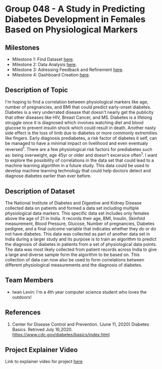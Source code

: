 # Group 048 - A Study in Predicting Diabetes Development in Females Based on Physiological Markers

## Milestones

* Milestone 1: Find Dataset [here](https://firas.moosvi.com/courses/2021_ST2/data301/project/milestone01.html).
* Milestone 2: Data Analysis [here](https://firas.moosvi.com/courses/2021_ST2/data301/project/milestone02.html).
* Milestone 3: Adressing Feedback and Refinement [here](https://firas.moosvi.com/courses/2021_ST2/data301/project/milestone03.html).
* Milestone 4: Dashboard Creation [here](https://firas.moosvi.com/courses/2021_ST2/data301/project/milestone04.html).

## Description of Topic

I'm hoping to find a correlation between physiological markers like age, number of pregnancies, and BMI that could predict early-onset diabetes. Diabetes is a very underrated disease that doesn't nearly get the publicity that other diseases like HIV, Breast Cancer, and MS. Diabetes is a lifelong struggle once it is diagnosed which involves watching diet and blood glucose to prevent insulin shock which could result in death. Another nasty side effect is the loss of limb due to diabetes or more commonly extremities like fingers. Early diagnosis prediabetes, a risk factor of diabetes it self, can be managed to have a minimal impact on livelihood and even eventualy reversed<sup>1</sup>. There are a few physiological risk factors for prediabetes such as: being overweight, age 45yr or older and doesn't excersice often<sup>1</sup>. I want to explore the possibility of correlations in the data set that could lead to a machine learning algorithm in a future study. This data could be used to develop machine learning technology that could help doctors detect and diagnose diabetes earlier than ever before.

## Description of Dataset

The National Institute of Diabetes and Digestive and Kidney Disease collected data on patients and formed a data set including multiple physiological data markers. This specific data set includes only females above the age of 21 in India. It records their age, BMI, Insulin, Skinfold measurement, Blood Pressure, Glucose, Number of pregnancies, Diabetes pedigree, and a final outcome variable that indicates whether they do or do not have diabetes. This data was collected as part of another data set in India during a larger study and its purpose is to train an algorithm to predict the diagnosis of diabetes in patients from a set of physiological data points. The data was most likely collected from patient records across India to give a large and diverse sample form the algorithm to be based on. This collection of data can now also be used to form correlations between different physiological measurements and the diagnosis of diabetes.

## Team Members

- Iwan Levin: I'm a 4th year computer science student who loves the outdoors!

## References

1. Center for Disease Control and Prevention. (June 11, 2020) Diabetes Basics. Retrived July 16,2020. https://www.cdc.gov/diabetes/basics/index.html

## Project Explainer Video

Link to explainer video for project [here](https://vimeo.com/587294568/5fcdb1e39e)
